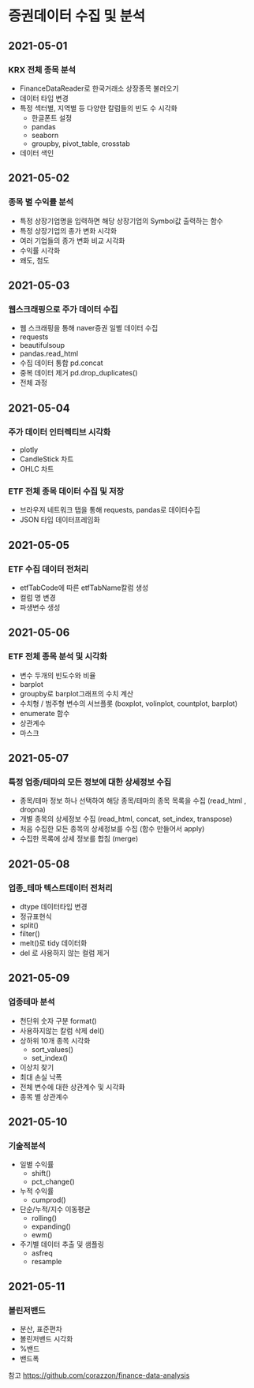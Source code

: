 # 증권데이터 수집 및 분석
## 2021-05-01
### KRX 전체 종목 분석 ###
- FinanceDataReader로 한국거래소 상장종목 불러오기
- 데이터 타입 변경 
- 특정 섹터별, 지역별 등 다양한 칼럼들의 빈도 수 시각화
  - 한글폰트 설정
  - pandas
  - seaborn
  - groupby, pivot_table, crosstab
 - 데이터 색인

## 2021-05-02
### 종목 별 수익률 분석 ###
- 특정 상장기업명을 입력하면 해당 상장기업의 Symbol값 출력하는 함수
- 특정 상장기업의 종가 변화 시각화
- 여러 기업들의 종가 변화 비교 시각화
- 수익률 시각화
- 왜도, 첨도


## 2021-05-03
### 웹스크래핑으로 주가 데이터 수집 ###
- 웹 스크래핑을 통해 naver증권 일별 데이터 수집
- requests
- beautifulsoup
- pandas.read_html
- 수집 데이터 통합 pd.concat
- 중복 데이터 제거 pd.drop_duplicates()
- 전체 과정 

## 2021-05-04 ##
### 주가 데이터 인터렉티브 시각화 ###
- plotly 
- CandleStick 차트
- OHLC 차트 
### ETF 전체 종목 데이터 수집 및 저장 ###
- 브라우저 네트워크 탭을 통해 requests, pandas로 데이터수집
- JSON 타입 데이터프레임화


## 2021-05-05 ##
### ETF 수집 데이터 전처리 ###
- etfTabCode에 따른 etfTabName칼럼 생성
- 컬럼 명 변경
- 파생변수 생성

## 2021-05-06 ##
### ETF 전체 종목 분석 및 시각화 ###
- 변수 두개의 빈도수와 비율 
- barplot
- groupby로 barplot그래프의 수치 계산
- 수치형 / 범주형 변수의 서브플롯 (boxplot, volinplot, countplot, barplot)
- enumerate 함수
- 상관계수
- 마스크

## 2021-05-07 ##
### 특정 업종/테마의 모든 정보에 대한 상세정보 수집 ###
- 종목/테마 정보 하나 선택하여 해당 종목/테마의 종목 목록을 수집 (read_html , dropna)
- 개별 종목의 상세정보 수집 (read_html, concat, set_index, transpose)
- 처음 수집한 모든 종목의 상세정보를 수집 (함수 만들어서 apply)
- 수집한 목록에 상세 정보를 합침 (merge)

## 2021-05-08 ##
### 업종_테마 텍스트데이터 전처리 ###
- dtype 데이터타입 변경
- 정규표현식
- split()
- filter()
- melt()로 tidy 데이터화
- del 로 사용하지 않는 컬럼 제거

## 2021-05-09 ##
### 업종테마 분석 ###
- 천단위 숫자 구분 format()
- 사용하지않는 칼럼 삭제 del()
- 상하위 10개 종목 시각화
  - sort_values()
  - set_index()
- 이상치 찾기
- 최대 손실 낙폭
- 전체 변수에 대한 상관계수 및 시각화
- 종목 별 상관계수

## 2021-05-10 ##
### 기술적분석 ###
- 일별 수익률
  - shift()
  - pct_change()
- 누적 수익률
  - cumprod()
- 단순/누적/지수 이동평균
  - rolling()
  - expanding()
  - ewm()
- 주기별 데이터 추출 및 샘플링
  - asfreq
  - resample

## 2021-05-11 ##
### 볼린저밴드 ###
- 분산, 표준편차
- 볼린저밴드 시각화
- %밴드
- 밴드폭

참고 https://github.com/corazzon/finance-data-analysis
